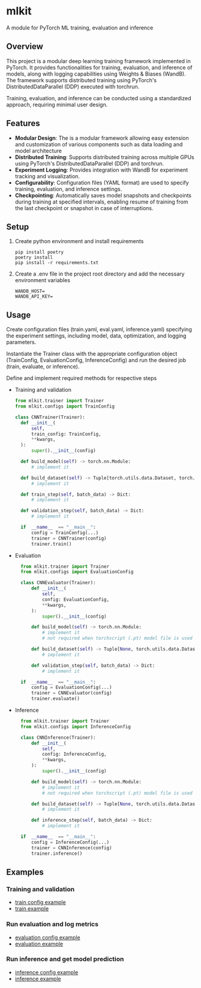 # mlkit

A module for PyTorch ML training, evaluation and inference

## Overview

This project is a modular deep learning training framework implemented in PyTorch. It provides functionalities for training, evaluation, and inference of models, along with logging capabilities using Weights & Biases (WandB). The framework supports distributed training using PyTorch's DistributedDataParallel (DDP) executed with torchrun.

Training, evaluation, and inference can be conducted using a standardized approach, requiring minimal user design.

## Features

- **Modular Design**: The is a modular framework allowing easy extension and customization of various components such as data loading and model architecture
- **Distributed Training**: Supports distributed training across multiple GPUs using PyTorch's DistributedDataParallel (DDP) and torchrun.
- **Experiment Logging**: Provides integration with WandB for experiment tracking and visualization.
- **Configurability**: Configuration files (YAML format) are used to specify training, evaluation, and inference settings.
- **Checkpointing**: Automatically saves model snapshots and checkpoints during training at specified intervals, enabling resume of training from the last checkpoint or snapshot in case of interruptions.

## Setup

1. Create python environment and install requirements
   ```shell
   pip install poetry
   poetry install
   pip install -r requirements.txt
   ```
2. Create a .env file in the project root directory and add the necessary environment variables
   ```shell
   WANDB_HOST=
   WANDB_API_KEY=
   ```

## Usage

Create configuration files (train.yaml, eval.yaml, inference.yaml) specifying the experiment settings, including model, data, optimization, and logging parameters.

Instantiate the Trainer class with the appropriate configuration object (TrainConfig, EvaluationConfig, InferenceConfig) and run the desired job (train, evaluate, or inference).

Define and implement required methods for respective steps

- Training and validation

  ```python
  from mlkit.trainer import Trainer
  from mlkit.configs import TrainConfig

  class CNNTrainer(Trainer):
    def __init__(
        self,
        train_config: TrainConfig,
        **kwargs,
    ):
        super().__init__(config)

    def build_model(self) -> torch.nn.Module:
        # implement it

    def build_dataset(self) -> Tuple[torch.utils.data.Dataset, torch.utils.data.Dataset]:
        # implement it

    def train_step(self, batch_data) -> Dict:
        # implement it

    def validation_step(self, batch_data) -> Dict:
        # implement it

    if  __name__  == "__main__":
        config = TrainConfig(...)
        trainer = CNNTrainer(config)
        trainer.train()
  ```

- Evaluation

  ```python
    from mlkit.trainer import Trainer
    from mlkit.configs import EvaluationConfig

    class CNNEvaluator(Trainer):
        def __init__(
            self,
            config: EvaluationConfig,
            **kwargs,
        ):
            super().__init__(config)

        def build_model(self) -> torch.nn.Module:
            # implement it
            # not required when torchscript (.pt) model file is used

        def build_dataset(self) -> Tuple[None, torch.utils.data.Dataset]:
            # implement it

        def validation_step(self, batch_data) -> Dict:
            # implement it

    if  __name__  == "__main__":
        config = EvaluationConfig(...)
        trainer = CNNEvaluator(config)
        trainer.evaluate()
  ```

- Inference

  ```python
    from mlkit.trainer import Trainer
    from mlkit.configs import InferenceConfig

    class CNNInference(Trainer):
        def __init__(
            self,
            config: InferenceConfig,
            **kwargs,
        ):
            super().__init__(config)

        def build_model(self) -> torch.nn.Module:
            # implement it
            # not required when torchscript (.pt) model file is used

        def build_dataset(self) -> Tuple[None, torch.utils.data.Dataset]:
            # implement it

        def inference_step(self, batch_data) -> Dict:
            # implement it

    if  __name__  == "__main__":
        config = InferenceConfig(...)
        trainer = CNNInference(config)
        trainer.inference()
  ```

## Examples

### Training and validation

- [train config example](examples/config/train.yaml)
- [train example](examples/train_example.py)

### Run evaluation and log metrics

- [evaluation config example](examples/config/evaluation.yaml)
- [evaluation example](examples/evaluation_example.py)

### Run inference and get model prediction

- [inference config example](examples/config/inference.yaml)
- [inference example](examples/inference_example.py)
